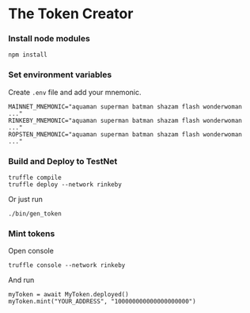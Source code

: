 # The Token Creator

### Install node modules
```
npm install
```

### Set environment variables
Create `.env` file and add your mnemonic.
```
MAINNET_MNEMONIC="aquaman superman batman shazam flash wonderwoman ..."
RINKEBY_MNEMONIC="aquaman superman batman shazam flash wonderwoman ..."
ROPSTEN_MNEMONIC="aquaman superman batman shazam flash wonderwoman ..."
```

### Build and Deploy to TestNet
```
truffle compile
truffle deploy --network rinkeby
```
Or just run
```
./bin/gen_token
```

### Mint tokens

Open console
```
truffle console --network rinkeby
```

And run
```
myToken = await MyToken.deployed()
myToken.mint("YOUR_ADDRESS", "100000000000000000000")
```
